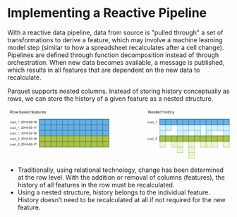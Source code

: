 # Implementing a Reactive Pipeline

With a reactive data pipeline, data from source is "pulled through" a set of transformations to derive a feature, which may involve a machine learning model step (similar to how a spreadsheet recalculates after a cell change). Pipelines are defined through function decomposition instead of through orchestration. When new data becomes available, a message is published, which results in all features that are dependent on the new data to recalculate.

Parquet supports nested columns. Instead of storing history conceptually as rows, we can store the history of a given feature as a nested structure.

<img src="../images/nested_history.png" title="History as nested data structures">

* Traditionally, using relational technology, change has been determined at the row level. With the addition or removal of columns (features), the history of all features in the row must be recalculated.
* Using a nested structure, history belongs to the individual feature. History doesn’t need to be recalculated at all if not required for the new feature.
